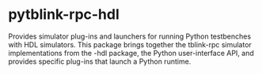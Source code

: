 # pytblink-rpc-hdl
Provides simulator plug-ins and launchers for running Python testbenches with HDL simulators. 
This package brings together the tblink-rpc simulator implementations from the -hdl
package, the Python user-interface API, and provides specific plug-ins that launch
a Python runtime.

